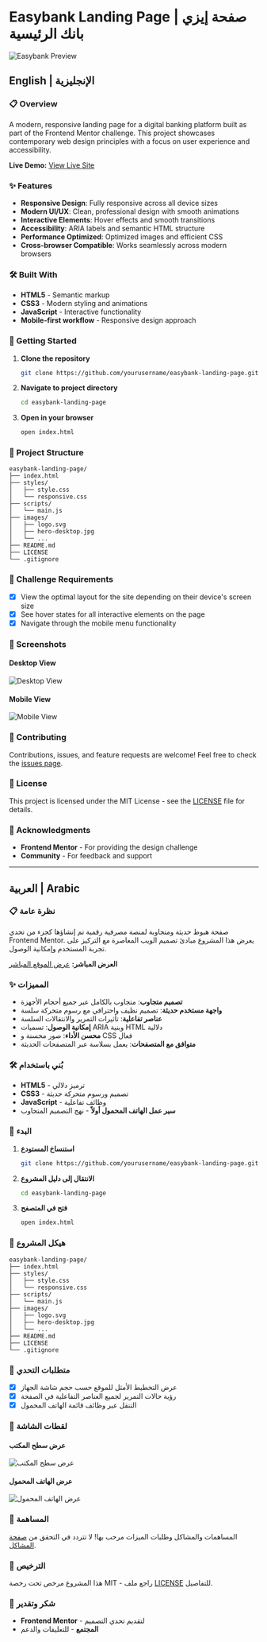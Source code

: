 # Easybank Landing Page | صفحة إيزي بانك الرئيسية

![Easybank Preview](./images/desktop-preview.jpg)

## English | الإنجليزية

### 📋 Overview

A modern, responsive landing page for a digital banking platform built as part of the Frontend Mentor challenge. This project showcases contemporary web design principles with a focus on user experience and accessibility.

**Live Demo:** [View Live Site](#)

### ✨ Features

- **Responsive Design**: Fully responsive across all device sizes
- **Modern UI/UX**: Clean, professional design with smooth animations
- **Interactive Elements**: Hover effects and smooth transitions
- **Accessibility**: ARIA labels and semantic HTML structure
- **Performance Optimized**: Optimized images and efficient CSS
- **Cross-browser Compatible**: Works seamlessly across modern browsers

### 🛠️ Built With

- **HTML5** - Semantic markup
- **CSS3** - Modern styling and animations
- **JavaScript** - Interactive functionality
- **Mobile-first workflow** - Responsive design approach

### 🚀 Getting Started

1. **Clone the repository**
   ```bash
   git clone https://github.com/yourusername/easybank-landing-page.git
   ```

2. **Navigate to project directory**
   ```bash
   cd easybank-landing-page
   ```

3. **Open in your browser**
   ```bash
   open index.html
   ```

### 📁 Project Structure

```
easybank-landing-page/
├── index.html
├── styles/
│   ├── style.css
│   └── responsive.css
├── scripts/
│   └── main.js
├── images/
│   ├── logo.svg
│   ├── hero-desktop.jpg
│   └── ...
├── README.md
├── LICENSE
└── .gitignore
```

### 🎯 Challenge Requirements

- [x] View the optimal layout for the site depending on their device's screen size
- [x] See hover states for all interactive elements on the page
- [x] Navigate through the mobile menu functionality

### 📱 Screenshots

#### Desktop View
![Desktop View](./images/desktop-design.jpg)

#### Mobile View
![Mobile View](./images/mobile-design.jpg)

### 🤝 Contributing

Contributions, issues, and feature requests are welcome! Feel free to check the [issues page](../../issues).

### 📝 License

This project is licensed under the MIT License - see the [LICENSE](LICENSE) file for details.

### 🙏 Acknowledgments

- **Frontend Mentor** - For providing the design challenge
- **Community** - For feedback and support

---

## العربية | Arabic

### 📋 نظرة عامة

صفحة هبوط حديثة ومتجاوبة لمنصة مصرفية رقمية تم إنشاؤها كجزء من تحدي Frontend Mentor. يعرض هذا المشروع مبادئ تصميم الويب المعاصرة مع التركيز على تجربة المستخدم وإمكانية الوصول.

**العرض المباشر:** [عرض الموقع المباشر](#)

### ✨ المميزات

- **تصميم متجاوب**: متجاوب بالكامل عبر جميع أحجام الأجهزة
- **واجهة مستخدم حديثة**: تصميم نظيف واحترافي مع رسوم متحركة سلسة
- **عناصر تفاعلية**: تأثيرات التمرير والانتقالات السلسة
- **إمكانية الوصول**: تسميات ARIA وبنية HTML دلالية
- **محسن الأداء**: صور محسنة و CSS فعال
- **متوافق مع المتصفحات**: يعمل بسلاسة عبر المتصفحات الحديثة

### 🛠️ بُني باستخدام

- **HTML5** - ترميز دلالي
- **CSS3** - تصميم ورسوم متحركة حديثة
- **JavaScript** - وظائف تفاعلية
- **سير عمل الهاتف المحمول أولاً** - نهج التصميم المتجاوب

### 🚀 البدء

1. **استنساخ المستودع**
   ```bash
   git clone https://github.com/yourusername/easybank-landing-page.git
   ```

2. **الانتقال إلى دليل المشروع**
   ```bash
   cd easybank-landing-page
   ```

3. **فتح في المتصفح**
   ```bash
   open index.html
   ```

### 📁 هيكل المشروع

```
easybank-landing-page/
├── index.html
├── styles/
│   ├── style.css
│   └── responsive.css
├── scripts/
│   └── main.js
├── images/
│   ├── logo.svg
│   ├── hero-desktop.jpg
│   └── ...
├── README.md
├── LICENSE
└── .gitignore
```

### 🎯 متطلبات التحدي

- [x] عرض التخطيط الأمثل للموقع حسب حجم شاشة الجهاز
- [x] رؤية حالات التمرير لجميع العناصر التفاعلية في الصفحة
- [x] التنقل عبر وظائف قائمة الهاتف المحمول

### 📱 لقطات الشاشة

#### عرض سطح المكتب
![عرض سطح المكتب](./images/desktop-design.jpg)

#### عرض الهاتف المحمول
![عرض الهاتف المحمول](./images/mobile-design.jpg)

### 🤝 المساهمة

المساهمات والمشاكل وطلبات الميزات مرحب بها! لا تتردد في التحقق من [صفحة المشاكل](../../issues).

### 📝 الترخيص

هذا المشروع مرخص تحت رخصة MIT - راجع ملف [LICENSE](LICENSE) للتفاصيل.

### 🙏 شكر وتقدير

- **Frontend Mentor** - لتقديم تحدي التصميم
- **المجتمع** - للتعليقات والدعم
